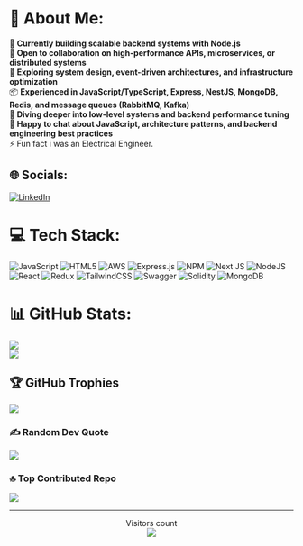 # 💫 About Me:
🔧 <strong>Currently building scalable backend systems with Node.js</strong><br>
🤝 <strong>Open to collaboration on high-performance APIs, microservices, or distributed systems</strong><br>
🚀 <strong>Exploring system design, event-driven architectures, and infrastructure optimization</strong><br>
📦 <strong>Experienced in JavaScript/TypeScript, Express, NestJS, MongoDB, Redis, and message queues (RabbitMQ, Kafka)</strong><br>
🌱 <strong>Diving deeper into low-level systems and backend performance tuning</strong><br>
💬 <strong>Happy to chat about JavaScript, architecture patterns, and backend engineering best practices</strong>
<br>⚡ Fun fact i was an Electrical Engineer.


## 🌐 Socials:
[![LinkedIn](https://img.shields.io/badge/LinkedIn-%230077B5.svg?logo=linkedin&logoColor=white)](https://linkedin.com/in/surya-kant-delhi) 

# 💻 Tech Stack:
![JavaScript](https://img.shields.io/badge/javascript-%23323330.svg?style=flat-square&logo=javascript&logoColor=%23F7DF1E) 
![HTML5](https://img.shields.io/badge/html5-%23E34F26.svg?style=flat-square&logo=html5&logoColor=white) 
![AWS](https://img.shields.io/badge/AWS-%23FF9900.svg?style=flat-square&logo=amazon-aws&logoColor=white) 
![Express.js](https://img.shields.io/badge/express.js-%23404d59.svg?style=flat-square&logo=express&logoColor=%2361DAFB) 
![NPM](https://img.shields.io/badge/NPM-%23000000.svg?style=flat-square&logo=npm&logoColor=white) 
![Next JS](https://img.shields.io/badge/Next-black?style=flat-square&logo=next.js&logoColor=white) 
![NodeJS](https://img.shields.io/badge/node.js-6DA55F?style=flat-square&logo=node.js&logoColor=white) 
![React](https://img.shields.io/badge/react-%2320232a.svg?style=flat-square&logo=react&logoColor=%2361DAFB) 
![Redux](https://img.shields.io/badge/redux-%23593d88.svg?style=flat-square&logo=redux&logoColor=white) 
![TailwindCSS](https://img.shields.io/badge/tailwindcss-%2338B2AC.svg?style=flat-square&logo=tailwind-css&logoColor=white) 
![Swagger](https://img.shields.io/badge/-Swagger-%23Clojure?style=flat-square&logo=swagger&logoColor=white) 
![Solidity](https://img.shields.io/badge/Solidity-%23363636.svg?style=flat-square&logo=solidity&logoColor=white) 
![MongoDB](https://img.shields.io/badge/MongoDB-%234ea94b.svg?style=flat-square&logo=mongodb&logoColor=white) 
# 📊 GitHub Stats:
<!-- ![](https://github-readme-stats.vercel.app/api?username=Surya-Git-hub&theme=dark&hide_border=false&include_all_commits=true&count_private=true)<br/> -->
![](https://github-readme-streak-stats.herokuapp.com/?user=Surya-Git-hub&theme=dark&hide_border=false)<br/>
![](https://github-readme-stats.vercel.app/api/top-langs/?username=Surya-Git-hub&theme=dark&hide_border=false&include_all_commits=true&count_private=true&layout=compact)

## 🏆 GitHub Trophies
![](https://github-profile-trophy.vercel.app/?username=Surya-Git-hub&theme=radical&no-frame=true&no-bg=false&margin-w=4)

### ✍️ Random Dev Quote
![](https://quotes-github-readme.vercel.app/api?type=horizontal&theme=radical)

### 🔝 Top Contributed Repo
![](https://github-contributor-stats.vercel.app/api?username=Surya-Git-hub&limit=5&theme=dark&combine_all_yearly_contributions=true)

---
<!-- [![](https://visitcount.itsvg.in/api?id=Surya-Git-hub&icon=0&color=0)](https://visitcount.itsvg.in) -->

<p align="center"> 
Visitors count<br>
<img src="https://profile-counter.glitch.me/surya-git-hub/count.svg" />
</p>
<!-- Proudly created with GPRM ( https://gprm.itsvg.in ) -->
